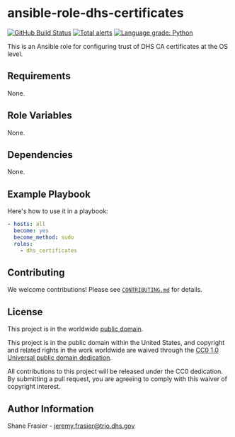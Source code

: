 # ansible-role-dhs-certificates #

[![GitHub Build Status](https://github.com/cisagov/ansible-role-dhs-certificates/workflows/build/badge.svg)](https://github.com/cisagov/ansible-role-dhs-certificates/actions)
[![Total alerts](https://img.shields.io/lgtm/alerts/g/cisagov/ansible-role-dhs-certificates.svg?logo=lgtm&logoWidth=18)](https://lgtm.com/projects/g/cisagov/ansible-role-dhs-certificates/alerts/)
[![Language grade: Python](https://img.shields.io/lgtm/grade/python/g/cisagov/ansible-role-dhs-certificates.svg?logo=lgtm&logoWidth=18)](https://lgtm.com/projects/g/cisagov/ansible-role-dhs-certificates/context:python)

This is an Ansible role for configuring trust of DHS CA certificates
at the OS level.

## Requirements ##

None.

## Role Variables ##

None.

## Dependencies ##

None.

## Example Playbook ##

Here's how to use it in a playbook:

```yaml
- hosts: all
  become: yes
  become_method: sudo
  roles:
    - dhs_certificates
```

## Contributing ##

We welcome contributions!  Please see [`CONTRIBUTING.md`](CONTRIBUTING.md) for
details.

## License ##

This project is in the worldwide [public domain](LICENSE).

This project is in the public domain within the United States, and
copyright and related rights in the work worldwide are waived through
the [CC0 1.0 Universal public domain
dedication](https://creativecommons.org/publicdomain/zero/1.0/).

All contributions to this project will be released under the CC0
dedication. By submitting a pull request, you are agreeing to comply
with this waiver of copyright interest.

## Author Information ##

Shane Frasier - <jeremy.frasier@trio.dhs.gov>
